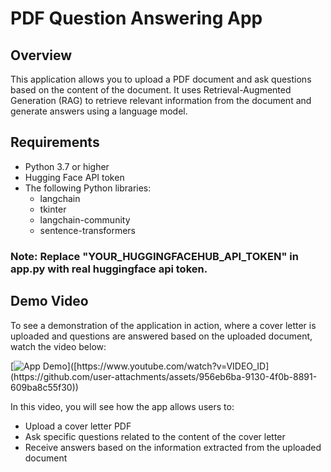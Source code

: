# PDF Question Answering App

## Overview
This application allows you to upload a PDF document and ask questions based on the content of the document. It uses Retrieval-Augmented Generation (RAG) to retrieve relevant information from the document and generate answers using a language model.

## Requirements
- Python 3.7 or higher
- Hugging Face API token
- The following Python libraries:
  - langchain
  - tkinter
  - langchain-community
  - sentence-transformers

### Note: Replace "YOUR_HUGGINGFACEHUB_API_TOKEN" in app.py with real huggingface api token.

## Demo Video

To see a demonstration of the application in action, where a cover letter is uploaded and questions are answered based on the uploaded document, watch the video below:

[![App Demo]([https://img.youtube.com/vi/VIDEO_ID/0.jpg](https://github.com/user-attachments/assets/956eb6ba-9130-4f0b-8891-609ba8c55f30))]([https://www.youtube.com/watch?v=VIDEO_ID](https://github.com/user-attachments/assets/956eb6ba-9130-4f0b-8891-609ba8c55f30))

In this video, you will see how the app allows users to:
- Upload a cover letter PDF
- Ask specific questions related to the content of the cover letter
- Receive answers based on the information extracted from the uploaded document
